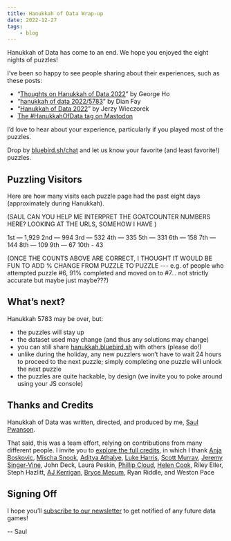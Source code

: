 ```yaml
---
title: Hanukkah of Data Wrap-up
date: 2022-12-27
tags:
    - blog
---
```


Hanukkah of Data has come to an end. We hope you enjoyed the eight nights of puzzles!

I’ve been so happy to see people sharing about their experiences, such as these posts:

- “[Thoughts on Hanukkah of Data 2022](https://www.georgeho.org/hanukkah-of-data-2022/)” by George Ho
- “[hanukkah of data 2022/5783](https://di.nmfay.com/hanukkah)” by Dian Fay
- “[Hanukkah of Data 2022](https://civilstat.com/2022/12/hanukkah-of-data-2022/)” by Jerzy Wieczorek
- [The #HanukkahOfData tag on Mastodon](https://fosstodon.org/tags/HanukkahOfData)

I’d love to hear about your experience, particularly if you played most of the puzzles.

Drop by [bluebird.sh/chat](https://bluebird.sh/chat) and let us know your favorite (and least favorite!) puzzles.

## Puzzling Visitors

Here are how many visits each puzzle page had the past eight days (approximately during Hanukkah).

(SAUL CAN YOU HELP ME INTERPRET THE GOATCOUNTER NUMBERS HERE? LOOKING AT THE URLS, SOMEHOW I HAVE )

1st — 1,929
2nd — 994
3rd — 532
4th — 335
5th — 331
6th — 158
7th — 144
8th — 109
9th — 67
10th - 43

(ONCE THE COUNTS ABOVE ARE CORRECT, I THOUGHT IT WOULD BE FUN TO ADD % CHANGE FROM PUZZLE TO PUZZLE --- e.g. of people who attempted puzzle #6, 91% completed and moved on to #7...  not strictly accurate but maybe just maybe???)

## What’s next?

Hanukkah 5783 may be over, but:

- the puzzles will stay up
- the dataset used may change (and thus any solutions may change)
- you can still share [hanukkah.bluebird.sh](https://hanukkah.bluebird.sh/credits/) with others (please do!)
- unlike during the holiday, any new puzzlers won’t have to wait 24 hours to proceed to the next puzzle; simply completing one puzzle will unlock the next puzzle
- the puzzles are quite hackable, by design (we invite you to poke around using your JS console)

## Thanks and Credits

Hanukkah of Data was written, directed, and produced by me, [Saul Pwanson](https://saul.pw).

That said, this was a team effort, relying on contributions from many different people. I invite you to [explore the full credits](https://hanukkah.bluebird.sh/credits/), in which I thank [Anja Boskovic](https://anja.kefala.info), [Mischa Snook](https://www.instagram.com/dwimmertxt/), [Aditya Athalye](https://evalapply.org), [Luke Harris](https://www.lkhrs.com/), [Scott Murray](https://scottmurray.org), [Jeremy Singer-Vine](https://www.jsvine.com), John Deck, Laura Peskin, [Phillip Cloud](https://cloudcomputing.live), [Helen Cook](https://www.helencook.art), Riley Eller, Steph Hazlitt, [AJ Kerrigan](https://github.com/ajkerrigan/), [Bryce Mecum](http://brycemecum.com/), Ryan Riddle, and Weston Pace

## Signing Off

I hope you’ll [subscribe to our newsletter](https://bluebird.sh) to get notified of any future data games!

-- Saul
